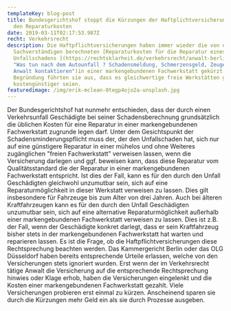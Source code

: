 ```yaml
---
templateKey: blog-post
title: Bundesgerichtshof stoppt die Kürzungen der Haftplichtversicherungen bei
  den Reparaturkosten
date: 2019-03-11T02:17:53.987Z
recht: Verkehrsrecht
description: Die Haftpflichtversicherungen haben immer wieder die von den
  Sachverständigen berechneten [Reparaturkosten für die Reparatur eines
  Unfallschadens ](https://rechtsklarheit.de/verkehrsrecht/anwalt-berlin-verkehrsrecht-versicherungsrecht-gibt-hinweise-bei-einem-verkehrsunfall-autounfall
  "Was tun nach dem Autounfall ? Schadensmeldung, Schmerzensgeld, Zeugen finden,
  Anwalt kontaktieren")in einer markengebundenen Fachwerkstatt gekürzt. Als
  Begründung führten sie aus, dass es gleichwertige freie Werkstätten gäbe, die
  kostengünstiger seien.
featuredimage: /img/erik-mclean-0tegp4ojo2a-unsplash.jpg
---
```

Der Bundesgerichtshof hat nunmehr entschieden, dass der durch einen Verkehrsunfall Geschädigte bei seiner Schadensberechnung grundsätzlich die üblichen Kosten für eine Reparatur in einer markengebundenen Fachwerkstatt zugrunde legen darf. Unter dem Gesichtspunkt der Schadensminderungspflicht muss der, der den Unfallschaden hat, sich nur auf eine günstigere Reparatur in einer mühelos und ohne Weiteres zugänglichen "freien Fachwerkstatt" verweisen lassen, wenn die Versicherung darlegen und ggf. beweisen kann, dass diese Reparatur vom Qualitätsstandard die der Reparatur in einer markengebundenen Fachwerkstatt entspricht. Ist dies der Fall, kann es für den durch den Unfall Geschädigten gleichwohl unzumutbar sein, sich auf eine Reparaturmöglichkeit in dieser Werkstatt verweisen zu lassen. Dies gilt insbesondere für Fahrzeuge bis zum Alter von drei Jahren. Auch bei älteren Kraftfahrzeugen kann es für den durch den Unfall Geschädigten unzumutbar sein, sich auf eine alternative Reparaturmöglichkeit außerhalb einer markengebundenen Fachwerkstatt verweisen zu lassen. Dies ist z.B. der Fall, wenn der Geschädigte konkret darlegt, dass er sein Kraftfahrzeug bisher stets in der markengebundenen Fachwerkstatt hat warten und reparieren lassen. Es ist die Frage, ob die Haftpflichtversicherungen diese Rechtsprechung beachten werden. Das Kammergericht Berlin oder das OLG Düsseldorf haben bereits entsprechende Urteile erlassen, welche von den Versicherungen stets ignoriert wurden. Erst wenn der im Verkehrsrecht tätige Anwalt die Versicherung auf die entsprechende Rechtsprechung hinwies oder Klage erhob, haben die Versicherungen eingelenkt und die Kosten einer markengebundenen Fachwerkstatt gezahlt. Viele Versicherungen probieren erst einmal zu kürzen. Anscheinend sparen sie durch die Kürzungen mehr Geld ein als sie durch Prozesse ausgeben.
